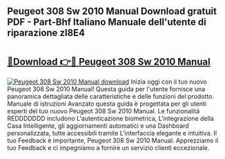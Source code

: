 ## Peugeot 308 Sw 2010 Manual Download gratuit PDF - Part-Bhf Italiano Manuale dell'utente di riparazione zl8E4

# <h2><a href="http://dfe1tkj.blite.top/?on=Peugeot+308+Sw+2010+Manual">🔗Download 👉🔴 Peugeot 308 Sw 2010 Manual</a></h2>

[![Peugeot 308 Sw 2010 Manual download](https://i.imgur.com/lujVjoI.png)](http://dfe1tkj.blite.top/?on=Peugeot+308+Sw+2010+Manual)
Inizia oggi con il tuo nuovo Peugeot 308 Sw 2010 Manual! Questa guida per l'utente fornisce una panoramica dettagliata delle caratteristiche e delle funzioni del prodotto. Manuale di istruzioni Avanzato questa guida è progettata per gli utenti esperti del tuo nuovo Peugeot 308 Sw 2010 Manual. Le funzionalità REDDDDDDD includono L'autenticazione biometrica, L'integrazione della Casa Intelligente, gli aggiornamenti automatici e una Dashboard personalizzata, tutte accessibili tramite L'interfaccia elegante e intuitiva. Il tuo Feedback è importante, Peugeot 308 Sw 2010 Manual. Apprezziamo il tuo Feedback e ci impegniamo a fornire un servizio clienti eccezionale.
